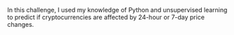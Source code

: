 In this challenge, I used my knowledge of Python and unsupervised learning to predict if 
cryptocurrencies are affected by 24-hour or 7-day price changes.
